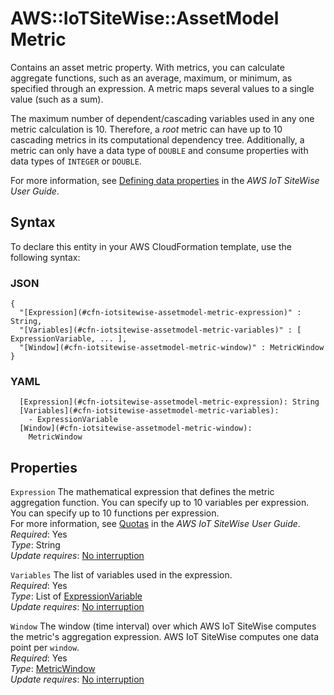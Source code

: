 # AWS::IoTSiteWise::AssetModel Metric<a name="aws-properties-iotsitewise-assetmodel-metric"></a>

Contains an asset metric property\. With metrics, you can calculate aggregate functions, such as an average, maximum, or minimum, as specified through an expression\. A metric maps several values to a single value \(such as a sum\)\.

The maximum number of dependent/cascading variables used in any one metric calculation is 10\. Therefore, a *root* metric can have up to 10 cascading metrics in its computational dependency tree\. Additionally, a metric can only have a data type of `DOUBLE` and consume properties with data types of `INTEGER` or `DOUBLE`\.

For more information, see [Defining data properties](https://docs.aws.amazon.com/iot-sitewise/latest/userguide/asset-properties.html#metrics) in the *AWS IoT SiteWise User Guide*\.

## Syntax<a name="aws-properties-iotsitewise-assetmodel-metric-syntax"></a>

To declare this entity in your AWS CloudFormation template, use the following syntax:

### JSON<a name="aws-properties-iotsitewise-assetmodel-metric-syntax.json"></a>

```
{
  "[Expression](#cfn-iotsitewise-assetmodel-metric-expression)" : String,
  "[Variables](#cfn-iotsitewise-assetmodel-metric-variables)" : [ ExpressionVariable, ... ],
  "[Window](#cfn-iotsitewise-assetmodel-metric-window)" : MetricWindow
}
```

### YAML<a name="aws-properties-iotsitewise-assetmodel-metric-syntax.yaml"></a>

```
  [Expression](#cfn-iotsitewise-assetmodel-metric-expression): String
  [Variables](#cfn-iotsitewise-assetmodel-metric-variables): 
    - ExpressionVariable
  [Window](#cfn-iotsitewise-assetmodel-metric-window): 
    MetricWindow
```

## Properties<a name="aws-properties-iotsitewise-assetmodel-metric-properties"></a>

`Expression`  <a name="cfn-iotsitewise-assetmodel-metric-expression"></a>
The mathematical expression that defines the metric aggregation function\. You can specify up to 10 variables per expression\. You can specify up to 10 functions per expression\.   
For more information, see [Quotas](https://docs.aws.amazon.com/iot-sitewise/latest/userguide/quotas.html) in the *AWS IoT SiteWise User Guide*\.  
*Required*: Yes  
*Type*: String  
*Update requires*: [No interruption](https://docs.aws.amazon.com/AWSCloudFormation/latest/UserGuide/using-cfn-updating-stacks-update-behaviors.html#update-no-interrupt)

`Variables`  <a name="cfn-iotsitewise-assetmodel-metric-variables"></a>
The list of variables used in the expression\.  
*Required*: Yes  
*Type*: List of [ExpressionVariable](aws-properties-iotsitewise-assetmodel-expressionvariable.md)  
*Update requires*: [No interruption](https://docs.aws.amazon.com/AWSCloudFormation/latest/UserGuide/using-cfn-updating-stacks-update-behaviors.html#update-no-interrupt)

`Window`  <a name="cfn-iotsitewise-assetmodel-metric-window"></a>
The window \(time interval\) over which AWS IoT SiteWise computes the metric's aggregation expression\. AWS IoT SiteWise computes one data point per `window`\.  
*Required*: Yes  
*Type*: [MetricWindow](aws-properties-iotsitewise-assetmodel-metricwindow.md)  
*Update requires*: [No interruption](https://docs.aws.amazon.com/AWSCloudFormation/latest/UserGuide/using-cfn-updating-stacks-update-behaviors.html#update-no-interrupt)